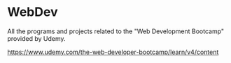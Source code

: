 # WebDev
All the programs and projects related to the "Web Development Bootcamp" provided by Udemy.

https://www.udemy.com/the-web-developer-bootcamp/learn/v4/content

